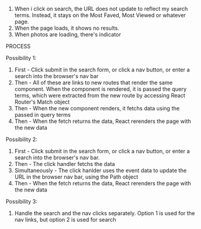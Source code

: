1. When i click on search, the URL does not update to reflect my search terms. Instead, it stays on the Most Faved, Most Viewed or whatever page.
2. When the page loads, it shows no results.
3. When photos are loading, there's indicator

PROCESS 

Possibility 1:
1. First - Click submit in the search form, or click a nav button, or enter a search into the browser's nav bar
2. Then - All of these are links to new routes that render the same component. When the component is rendered, it is passed the query terms, which were extracted from the new route by accessing React Router's Match object
3. Then - When the new component renders, it fetchs data using the passed in query terms
5. Then - When the fetch returns the data, React rerenders the page with the new data

Possibility 2: 
1. First - Click submit in the search form, or click a nav button, or enter a search into the browser's nav bar. 
2. Then - The click handler fetchs the data 
3. Simultaneously - The click hanlder uses the event data to update the URL in the browser nav bar, using the Path object
4. Then - When the fetch returns the data, React rerenders the page with the new data

Possibility 3: 
1. Handle the search and the nav clicks separately. Option 1 is used for the nav links, but option 2 is used for search
